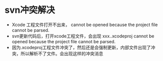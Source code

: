 # svn冲突解决

- Xcode 工程文件打开不出来， cannot be opened because the project file cannot be parsed.
- svn更新代码后，打开xcode工程文件，会出现  xxx..xcodeproj  cannot be opened because the project file cannot be parsed.
- 因为.xcodeproj工程文件冲突了，然后还是会强制更新，内部文件出现了冲突，所以解析不了文件。会出现这样的冲突消息